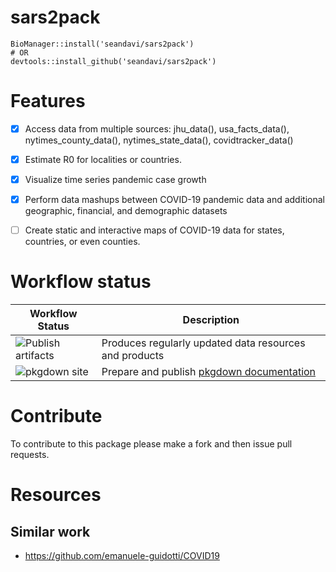 # sars2pack

```
BioManager::install('seandavi/sars2pack')
# OR
devtools::install_github('seandavi/sars2pack')
```

# Features

- [X] Access data from multiple sources: jhu_data(), usa_facts_data(), nytimes_county_data(), nytimes_state_data(), covidtracker_data()
- [X] Estimate R0 for localities or countries.
- [X] Visualize time series pandemic case growth
- [X] Perform data mashups between COVID-19 pandemic data and
      additional geographic, financial, and demographic datasets
- [ ] Create static and interactive maps of COVID-19 data for states,
      countries, or even counties.


# Workflow status

| Workflow Status | Description |
| --- | --- |
| ![Publish artifacts](https://github.com/seandavi/sars2pack/workflows/Publish%20artifacts/badge.svg) | Produces regularly updated data resources and products |
| ![pkgdown site](https://github.com/seandavi/sars2pack/workflows/pkgdown%20site/badge.svg) | Prepare and publish [pkgdown documentation](https://seandavi.github.io/sars2pack/) |



# Contribute

To contribute to this package please make a fork and then issue pull requests.

# Resources

## Similar work

- https://github.com/emanuele-guidotti/COVID19

